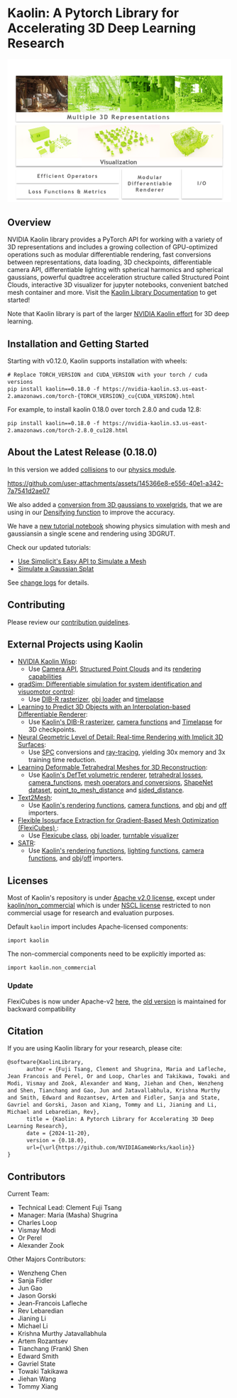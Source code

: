 # Kaolin: A Pytorch Library for Accelerating 3D Deep Learning Research

<p align="center">
    <img src="assets/kaolin.png">
</p>

## Overview
NVIDIA Kaolin library provides a PyTorch API for working with a variety of 3D representations and includes a growing collection of GPU-optimized operations such as modular differentiable rendering, fast conversions between representations, data loading, 3D checkpoints, differentiable camera API, differentiable lighting with spherical harmonics and spherical gaussians, powerful quadtree acceleration structure called Structured Point Clouds, interactive 3D visualizer for jupyter notebooks, convenient batched mesh container and more. Visit the [Kaolin Library Documentation](https://kaolin.readthedocs.io/en/latest/) to get started!

Note that Kaolin library is part of the larger [NVIDIA Kaolin effort](https://developer.nvidia.com/kaolin) for 3D deep learning.

## Installation and Getting Started

Starting with v0.12.0, Kaolin supports installation with wheels:
```
# Replace TORCH_VERSION and CUDA_VERSION with your torch / cuda versions
pip install kaolin==0.18.0 -f https://nvidia-kaolin.s3.us-east-2.amazonaws.com/torch-{TORCH_VERSION}_cu{CUDA_VERSION}.html
```
For example, to install kaolin 0.18.0 over torch 2.8.0 and cuda 12.8:
```
pip install kaolin==0.18.0 -f https://nvidia-kaolin.s3.us-east-2.amazonaws.com/torch-2.8.0_cu128.html
```

## About the Latest Release (0.18.0)

In this version we added [collisions](https://kaolin.readthedocs.io/en/latest/modules/kaolin.physics.simplicits.html#kaolin.physics.simplicits.SimplicitsScene.enable_collisions) to our [physics module](https://kaolin.readthedocs.io/en/latest/modules/kaolin.physics.html).


https://github.com/user-attachments/assets/145366e8-e556-40e1-a342-7a7541d2ae07


We also added a [conversion from 3D gaussians to voxelgrids](https://kaolin.readthedocs.io/en/latest/modules/kaolin.ops.conversions.html#kaolin.ops.conversions.gs_to_voxelgrid), that we are using in our [Densifying function](https://kaolin.readthedocs.io/en/latest/modules/kaolin.ops.gaussian.html#kaolin.ops.gaussian.sample_points_in_volume) to improve the accuracy.

We have a [new tutorial notebook](https://github.com/NVIDIAGameWorks/kaolin/blob/master/examples/tutorial/physics/simulatable_3dgrut.ipynb) showing physics simulation with mesh and gaussiansin a single scene and rendering using 3DGRUT.

Check our updated tutorials:
* [Use Simplicit's Easy API to Simulate a Mesh](https://github.com/NVIDIAGameWorks/kaolin/blob/master/examples/tutorial/physics/simplicits_easy_api.ipynb)
* [Simulate a Gaussian Splat](https://gitlab-master.nvidia.com/Toronto_DL_Lab/kaolin/-/blob/master/examples/tutorial/physics/simplicits_inria_splatting.ipynb)

See [change logs](https://github.com/NVIDIAGameWorks/kaolin/releases/tag/v0.18.0) for details.

## Contributing

Please review our [contribution guidelines](CONTRIBUTING.md).

## External Projects using Kaolin

* [NVIDIA Kaolin Wisp](https://github.com/NVIDIAGameWorks/kaolin-wisp):
   * Use [Camera API](https://kaolin.readthedocs.io/en/latest/modules/kaolin.render.camera.html), [Structured Point Clouds](https://kaolin.readthedocs.io/en/latest/modules/kaolin.ops.spc.html) and its [rendering capabilities](https://kaolin.readthedocs.io/en/latest/modules/kaolin.render.spc.html)
* [gradSim: Differentiable simulation for system identification and visuomotor control](https://github.com/gradsim/gradsim):
   * Use [DIB-R rasterizer](https://kaolin.readthedocs.io/en/latest/modules/kaolin.render.mesh.html#kaolin.render.mesh.dibr_rasterization), [obj loader](https://kaolin.readthedocs.io/en/latest/modules/kaolin.io.obj.html#kaolin.io.obj.import_mesh) and [timelapse](https://kaolin.readthedocs.io/en/latest/modules/kaolin.visualize.html#kaolin.visualize.Timelapse)
* [Learning to Predict 3D Objects with an Interpolation-based Differentiable Renderer](https://github.com/nv-tlabs/DIB-R-Single-Image-3D-Reconstruction/tree/2cfa689881145c8e0647ae8dd077e55b5a578658):
   * Use [Kaolin's DIB-R rasterizer](https://kaolin.readthedocs.io/en/latest/modules/kaolin.render.mesh.html#kaolin.render.mesh.dibr_rasterization), [camera functions](https://kaolin.readthedocs.io/en/latest/modules/kaolin.render.camera.html) and [Timelapse](https://kaolin.readthedocs.io/en/latest/modules/kaolin.visualize.html#kaolin.visualize.Timelapse) for 3D checkpoints.
* [Neural Geometric Level of Detail: Real-time Rendering with Implicit 3D Surfaces](https://github.com/nv-tlabs/nglod):
    * Use [SPC](https://kaolin.readthedocs.io/en/latest/modules/kaolin.ops.spc.html) conversions and [ray-tracing](https://kaolin.readthedocs.io/en/latest/modules/kaolin.render.spc.html#kaolin.render.spc.unbatched_raytrace), yielding 30x memory and 3x training time reduction.
* [Learning Deformable Tetrahedral Meshes for 3D Reconstruction](https://github.com/nv-tlabs/DefTet):
    * Use [Kaolin's DefTet volumetric renderer](https://kaolin.readthedocs.io/en/latest/modules/kaolin.render.mesh.html#kaolin.render.mesh.deftet_sparse_render), [tetrahedral losses](https://kaolin.readthedocs.io/en/latest/modules/kaolin.metrics.tetmesh.html), [camera_functions](https://kaolin.readthedocs.io/en/latest/modules/kaolin.render.camera.html), [mesh operators and conversions](https://kaolin.readthedocs.io/en/latest/modules/kaolin.ops.html), [ShapeNet dataset](https://kaolin.readthedocs.io/en/latest/modules/kaolin.io.shapenet.html#kaolin.io.shapenet.ShapeNetV1), [point_to_mesh_distance](https://kaolin.readthedocs.io/en/latest/modules/kaolin.metrics.trianglemesh.html#kaolin.metrics.trianglemesh.point_to_mesh_distance) and [sided_distance](https://kaolin.readthedocs.io/en/latest/modules/kaolin.metrics.pointcloud.html#kaolin.metrics.pointcloud.sided_distance).
* [Text2Mesh](https://github.com/threedle/text2mesh):
    * Use [Kaolin's rendering functions](https://kaolin.readthedocs.io/en/latest/modules/kaolin.render.mesh.html#), [camera functions](https://kaolin.readthedocs.io/en/latest/modules/kaolin.render.camera.html), and [obj](https://kaolin.readthedocs.io/en/latest/modules/kaolin.io.obj.html#kaolin.io.obj.import_mesh) and [off](https://kaolin.readthedocs.io/en/latest/modules/kaolin.io.off.html#kaolin.io.off.import_mesh) importers.
* [Flexible Isosurface Extraction for Gradient-Based Mesh Optimization (FlexiCubes)
](https://github.com/nv-tlabs/FlexiCubes):
    * Use [Flexicube class](https://kaolin.readthedocs.io/en/latest/modules/kaolin.non_commercial.html#kaolin.non_commercial.FlexiCubes), [obj loader](https://kaolin.readthedocs.io/en/latest/modules/kaolin.io.obj.html), [turntable visualizer](https://kaolin.readthedocs.io/en/latest/modules/kaolin.visualize.html#kaolin.visualize.IpyTurntableVisualizer)
* [SATR](https://github.com/Samir55/SATR):
    * Use [Kaolin's rendering functions](https://kaolin.readthedocs.io/en/latest/modules/kaolin.render.mesh.html#), [lighting functions](https://kaolin.readthedocs.io/en/latest/modules/kaolin.render.lighting.html),  [camera functions](https://kaolin.readthedocs.io/en/latest/modules/kaolin.render.camera.html), and [obj](https://kaolin.readthedocs.io/en/latest/modules/kaolin.io.obj.html#kaolin.io.obj.import_mesh)/[off](https://kaolin.readthedocs.io/en/latest/modules/kaolin.io.off.html#kaolin.io.off.import_mesh) importers.

## Licenses

Most of Kaolin's repository is under [Apache v2.0 license](LICENSE), except under [kaolin/non_commercial](kaolin/non_commercial/) which is under [NSCL license](LICENSE.NSCL) restricted to non commercial usage for research and evaluation purposes.

Default `kaolin` import includes Apache-licensed components:
```
import kaolin
```

The non-commercial components need to be explicitly imported as:
```
import kaolin.non_commercial
```

### Update

FlexiCubes is now under Apache-v2 [here](https://github.com/NVIDIAGameWorks/kaolin/tree/master/kaolin/ops/conversions/flexicubes/flexicubes.py),
the [old version](https://github.com/NVIDIAGameWorks/kaolin/tree/master/kaolin/non_commercial/flexicubes/flexicubes.py) is maintained for backward compatibility

## Citation

If you are using Kaolin library for your research, please cite:

```
@software{KaolinLibrary,
      author = {Fuji Tsang, Clement and Shugrina, Maria and Lafleche, Jean Francois and Perel, Or and Loop, Charles and Takikawa, Towaki and Modi, Vismay and Zook, Alexander and Wang, Jiehan and Chen, Wenzheng and Shen, Tianchang and Gao, Jun and Jatavallabhula, Krishna Murthy and Smith, Edward and Rozantsev, Artem and Fidler, Sanja and State, Gavriel and Gorski, Jason and Xiang, Tommy and Li, Jianing and Li, Michael and Lebaredian, Rev},
      title = {Kaolin: A Pytorch Library for Accelerating 3D Deep Learning Research},
      date = {2024-11-20},
      version = {0.18.0},
      url={\url{https://github.com/NVIDIAGameWorks/kaolin}}
}
```

## Contributors

Current Team:

- Technical Lead: Clement Fuji Tsang
- Manager: Maria (Masha) Shugrina
- Charles Loop
- Vismay Modi
- Or Perel
- Alexander Zook

Other Majors Contributors:

- Wenzheng Chen
- Sanja Fidler
- Jun Gao
- Jason Gorski
- Jean-Francois Lafleche
- Rev Lebaredian
- Jianing Li
- Michael Li
- Krishna Murthy Jatavallabhula
- Artem Rozantsev
- Tianchang (Frank) Shen
- Edward Smith
- Gavriel State
- Towaki Takikawa
- Jiehan Wang
- Tommy Xiang
